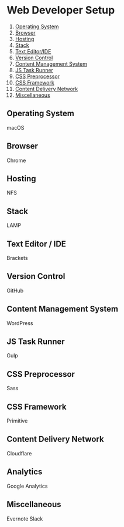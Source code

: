 # Web Developer Setup

1. [Operating System](#operating-system)
1. [Browser](#browser)
1. [Hosting](#hosting)
1. [Stack](#stack)
1. [Text Editor/IDE](#text-editor-ide)
1. [Version Control](#version-control)
1. [Content Management System](#content-management-system)
1. [JS Task Runner](#js-task-runner)
1. [CSS Preprocessor](#css-preprocessor)
1. [CSS Framework](#css-framework)
1. [Content Delivery Network](#content-delivery-network)
1. [Miscellaneous](#miscellaneous)

## Operating System

macOS

## Browser

Chrome

## Hosting

NFS

## Stack

LAMP

## Text Editor / IDE

Brackets

## Version Control

GitHub

## Content Management System

WordPress

## JS Task Runner

Gulp

## CSS Preprocessor

Sass

## CSS Framework

Primitive

## Content Delivery Network

Cloudflare

## Analytics

Google Analytics

## Miscellaneous

Evernote
Slack


